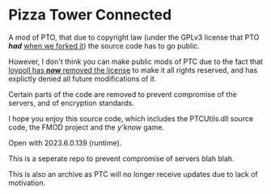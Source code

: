 # Pizza Tower Connected

A mod of PTO, that due to copyright law (under the GPLv3 license that PTO ***had*** [when we forked it](https://github.com/loypoll/PizzaTowerOnline/tree/debe8307f26763d20305e473e16a9a4b4ea0bb21)) the source code has to go public.

However, I don't think you can make public mods of PTC due to the fact that [loypoll has ***now*** removed the license](https://github.com/loypoll/PizzaTowerOnline) to make it all rights reserved, and has explictly denied all future modifications of it.

Certain parts of the code are removed to prevent compromise of the servers, and of encryption standards.

I hope you enjoy this source code, which includes the PTCUtils.dll source code, the FMOD project and the *y'know* game.

Open with 2023.6.0.139 (runtime).

This is a seperate repo to prevent compromise of servers blah blah.

This is also an archive as PTC will no longer receive updates due to lack of motivation. 
